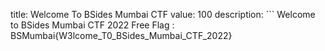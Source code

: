 title: Welcome To BSides Mumbai CTF
value: 100
description: ```
Welcome to BSides Mumbai CTF 2022
Free Flag : BSMumbai{W3lcome_T0_BSides_Mumbai_CTF_2022}
```